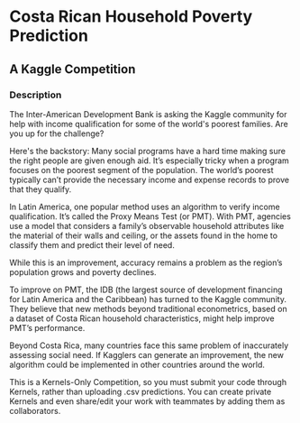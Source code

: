 # Costa Rican Household Poverty Prediction

## A Kaggle Competition

### Description

The Inter-American Development Bank is asking the Kaggle community for help with income qualification for some of the world's poorest families. Are you up for the challenge?

Here's the backstory: Many social programs have a hard time making sure the right people are given enough aid. It’s especially tricky when a program focuses on the poorest segment of the population. The world’s poorest typically can’t provide the necessary income and expense records to prove that they qualify.

In Latin America, one popular method uses an algorithm to verify income qualification. It’s called the Proxy Means Test (or PMT). With PMT, agencies use a model that considers a family’s observable household attributes like the material of their walls and ceiling, or the assets found in the home to classify them and predict their level of need.

While this is an improvement, accuracy remains a problem as the region’s population grows and poverty declines.

To improve on PMT, the IDB (the largest source of development financing for Latin America and the Caribbean) has turned to the Kaggle community. They believe that new methods beyond traditional econometrics, based on a dataset of Costa Rican household characteristics, might help improve PMT’s performance.

Beyond Costa Rica, many countries face this same problem of inaccurately assessing social need. If Kagglers can generate an improvement, the new algorithm could be implemented in other countries around the world.

This is a Kernels-Only Competition, so you must submit your code through Kernels, rather than uploading .csv predictions. You can create private Kernels and even share/edit your work with teammates by adding them as collaborators.



